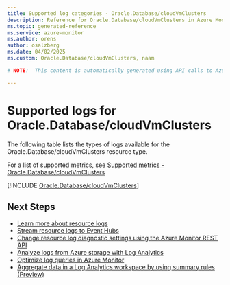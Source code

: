 ```yaml
---
title: Supported log categories - Oracle.Database/cloudVmClusters
description: Reference for Oracle.Database/cloudVmClusters in Azure Monitor Logs.
ms.topic: generated-reference
ms.service: azure-monitor
ms.author: orens
author: osalzberg
ms.date: 04/02/2025
ms.custom: Oracle.Database/cloudVmClusters, naam

# NOTE:  This content is automatically generated using API calls to Azure. Any edits made on these files will be overwritten in the next run of the script. 

---
```





# Supported logs for Oracle.Database/cloudVmClusters  
The following table lists the types of logs available for the Oracle.Database/cloudVmClusters resource type.
  
  
  
For a list of supported metrics, see [Supported metrics - Oracle.Database/cloudVmClusters](../supported-metrics/oracle-database-cloudvmclusters-metrics.md)  
  

  
[!INCLUDE [Oracle.Database/cloudVmClusters](~/reusable-content/ce-skilling/azure/includes/azure-monitor/reference/logs/oracle-database-cloudvmclusters-logs-include.md)]  
  

## Next Steps

* [Learn more about resource logs](/azure/azure-monitor/essentials/platform-logs-overview)
* [Stream resource logs to Event Hubs](/azure/azure-monitor/essentials/resource-logs#send-to-azure-event-hubs)
* [Change resource log diagnostic settings using the Azure Monitor REST API](/rest/api/monitor/diagnosticsettings)
* [Analyze logs from Azure storage with Log Analytics](/azure/azure-monitor/essentials/resource-logs#send-to-log-analytics-workspace)
* [Optimize log queries in Azure Monitor](/azure/azure-monitor/logs/query-optimization)
* [Aggregate data in a Log Analytics workspace by using summary rules (Preview)](/azure/azure-monitor/logs/summary-rules)